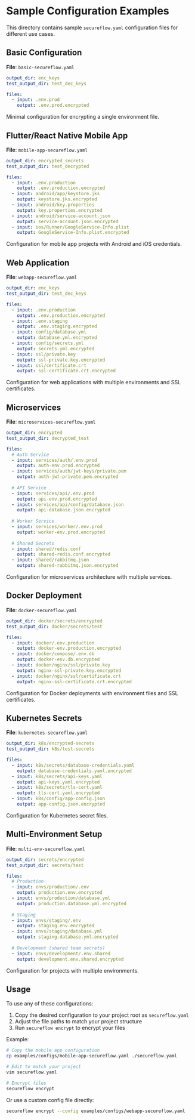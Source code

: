 # Sample Configuration Examples

This directory contains sample `secureflow.yaml` configuration files for different use cases.

## Basic Configuration

**File**: `basic-secureflow.yaml`

```yaml
output_dir: enc_keys
test_output_dir: test_dec_keys

files:
  - input: .env.prod
    output: .env.prod.encrypted
```

Minimal configuration for encrypting a single environment file.

## Flutter/React Native Mobile App

**File**: `mobile-app-secureflow.yaml`

```yaml
output_dir: encrypted_secrets
test_output_dir: test_decrypted

files:
  - input: .env.production
    output: .env.production.encrypted
  - input: android/app/keystore.jks
    output: keystore.jks.encrypted
  - input: android/key.properties
    output: key.properties.encrypted
  - input: android/service-account.json
    output: service-account.json.encrypted
  - input: ios/Runner/GoogleService-Info.plist
    output: GoogleService-Info.plist.encrypted
```

Configuration for mobile app projects with Android and iOS credentials.

## Web Application

**File**: `webapp-secureflow.yaml`

```yaml
output_dir: enc_keys
test_output_dir: test_dec_keys

files:
  - input: .env.production
    output: .env.production.encrypted
  - input: .env.staging
    output: .env.staging.encrypted
  - input: config/database.yml
    output: database.yml.encrypted
  - input: config/secrets.yml
    output: secrets.yml.encrypted
  - input: ssl/private.key
    output: ssl-private.key.encrypted
  - input: ssl/certificate.crt
    output: ssl-certificate.crt.encrypted
```

Configuration for web applications with multiple environments and SSL certificates.

## Microservices

**File**: `microservices-secureflow.yaml`

```yaml
output_dir: encrypted
test_output_dir: decrypted_test

files:
  # Auth Service
  - input: services/auth/.env.prod
    output: auth-env.prod.encrypted
  - input: services/auth/jwt-keys/private.pem
    output: auth-jwt-private.pem.encrypted
  
  # API Service
  - input: services/api/.env.prod
    output: api-env.prod.encrypted
  - input: services/api/config/database.json
    output: api-database.json.encrypted
  
  # Worker Service
  - input: services/worker/.env.prod
    output: worker-env.prod.encrypted
  
  # Shared Secrets
  - input: shared/redis.conf
    output: shared-redis.conf.encrypted
  - input: shared/rabbitmq.json
    output: shared-rabbitmq.json.encrypted
```

Configuration for microservices architecture with multiple services.

## Docker Deployment

**File**: `docker-secureflow.yaml`

```yaml
output_dir: docker/secrets/encrypted
test_output_dir: docker/secrets/test

files:
  - input: docker/.env.production
    output: docker-env.production.encrypted
  - input: docker/compose/.env.db
    output: docker-env.db.encrypted
  - input: docker/nginx/ssl/private.key
    output: nginx-ssl-private.key.encrypted
  - input: docker/nginx/ssl/certificate.crt
    output: nginx-ssl-certificate.crt.encrypted
```

Configuration for Docker deployments with environment files and SSL certificates.

## Kubernetes Secrets

**File**: `kubernetes-secureflow.yaml`

```yaml
output_dir: k8s/encrypted-secrets
test_output_dir: k8s/test-secrets

files:
  - input: k8s/secrets/database-credentials.yaml
    output: database-credentials.yaml.encrypted
  - input: k8s/secrets/api-keys.yaml
    output: api-keys.yaml.encrypted
  - input: k8s/secrets/tls-cert.yaml
    output: tls-cert.yaml.encrypted
  - input: k8s/config/app-config.json
    output: app-config.json.encrypted
```

Configuration for Kubernetes secret files.

## Multi-Environment Setup

**File**: `multi-env-secureflow.yaml`

```yaml
output_dir: secrets/encrypted
test_output_dir: secrets/test

files:
  # Production
  - input: envs/production/.env
    output: production.env.encrypted
  - input: envs/production/database.yml
    output: production.database.yml.encrypted
  
  # Staging
  - input: envs/staging/.env
    output: staging.env.encrypted
  - input: envs/staging/database.yml
    output: staging.database.yml.encrypted
  
  # Development (shared team secrets)
  - input: envs/development/.env.shared
    output: development.env.shared.encrypted
```

Configuration for projects with multiple environments.

## Usage

To use any of these configurations:

1. Copy the desired configuration to your project root as `secureflow.yaml`
2. Adjust the file paths to match your project structure
3. Run `secureflow encrypt` to encrypt your files

Example:

```bash
# Copy the mobile app configuration
cp examples/configs/mobile-app-secureflow.yaml ./secureflow.yaml

# Edit to match your project
vim secureflow.yaml

# Encrypt files
secureflow encrypt
```

Or use a custom config file directly:

```bash
secureflow encrypt --config examples/configs/webapp-secureflow.yaml
```

